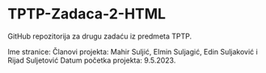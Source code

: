 # TPTP-Zadaca-2-HTML

GitHub repozitorija za drugu zadaću iz predmeta TPTP.

Ime stranice: 
Članovi projekta: Mahir Suljić, Elmin Suljagić, Edin Suljaković i Rijad Suljetović
Datum početka projekta: 9.5.2023.
